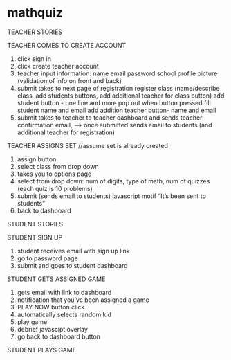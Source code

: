mathquiz
========
TEACHER STORIES

TEACHER COMES TO CREATE ACCOUNT
1. click sign in
2. click create teacher account
3. teacher input information:
name
email
password
school
profile picture
(validation of info on front and back)
4. submit takes to next page of registration
register class (name/describe class, add students buttons, add additional teacher for class button)
add student button - one line and more pop out when button pressed
fill student name and email
add addition teacher button- name and email
5. submit takes to teacher to teacher dashboard and sends teacher confirmation email, —> once submitted sends email to students (and additional teacher for registration)

TEACHER ASSIGNS SET 
//assume set is already created
1. assign button 
2. select class from drop down
3. takes you to options page
4. select from drop down: num of digits, type of math, num of quizzes 
(each quiz is 10 problems)
5. submit (sends email to students)
javascript motif “It’s been sent to students”
6. back to dashboard

STUDENT STORIES

STUDENT SIGN UP
1. student receives email with sign up link
2. go to password page
3. submit and goes to student dashboard

STUDENT GETS ASSIGNED GAME
1. gets email with link to dashboard
2. notification that you’ve been assigned a game
3. PLAY NOW button click
4. automatically selects random kid
5. play game
6. debrief javascipt overlay
7. go back to dashboard button

STUDENT PLAYS GAME